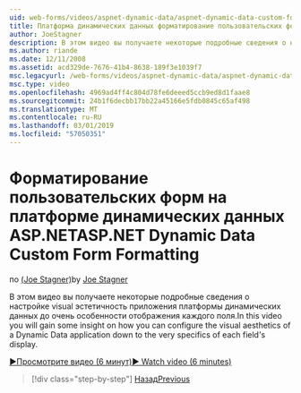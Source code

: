 ```yaml
---
uid: web-forms/videos/aspnet-dynamic-data/aspnet-dynamic-data-custom-form-formatting
title: Платформа динамических данных форматирование пользовательских форм | Документация Майкрософт
author: JoeStagner
description: В этом видео вы получаете некоторые подробные сведения о настройке visual эстетичность приложения до очень особенности платформы динамических данных из каждого файла...
ms.author: riande
ms.date: 12/11/2008
ms.assetid: acd329de-7676-41b4-8638-189f3e1039f7
msc.legacyurl: /web-forms/videos/aspnet-dynamic-data/aspnet-dynamic-data-custom-form-formatting
msc.type: video
ms.openlocfilehash: 4969ad4ff4c804d78fe6deeed5ccb9ed8d1faae8
ms.sourcegitcommit: 24b1f6decbb17bb22a45166e5fdb0845c65af498
ms.translationtype: MT
ms.contentlocale: ru-RU
ms.lasthandoff: 03/01/2019
ms.locfileid: "57050351"
---
```

<a name="aspnet-dynamic-data-custom-form-formatting"></a><span data-ttu-id="e4e9a-103">Форматирование пользовательских форм на платформе динамических данных ASP.NET</span><span class="sxs-lookup"><span data-stu-id="e4e9a-103">ASP.NET Dynamic Data Custom Form Formatting</span></span>
====================
<span data-ttu-id="e4e9a-104">по [(Joe Stagner)](https://github.com/JoeStagner)</span><span class="sxs-lookup"><span data-stu-id="e4e9a-104">by [Joe Stagner](https://github.com/JoeStagner)</span></span>

<span data-ttu-id="e4e9a-105">В этом видео вы получаете некоторые подробные сведения о настройке visual эстетичность приложения платформы динамических данных до очень особенности отображения каждого поля.</span><span class="sxs-lookup"><span data-stu-id="e4e9a-105">In this video you will gain some insight on how you can configure the visual aesthetics of a Dynamic Data application down to the very specifics of each field's display.</span></span>

[<span data-ttu-id="e4e9a-106">&#9654;Просмотрите видео (6 минут)</span><span class="sxs-lookup"><span data-stu-id="e4e9a-106">&#9654; Watch video (6 minutes)</span></span>](https://channel9.msdn.com/Blogs/ASP-NET-Site-Videos/aspnet-dynamic-data-custom-form-formatting)

> [!div class="step-by-step"]
> [<span data-ttu-id="e4e9a-107">Назад</span><span class="sxs-lookup"><span data-stu-id="e4e9a-107">Previous</span></span>](how-to-create-table-specific-custom-forms-in-an-aspnet-dynamic-data-application.md)
